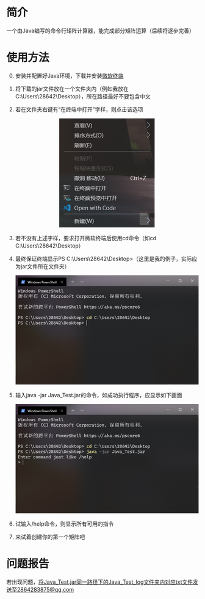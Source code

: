 # 简介

一个由Java编写的命令行矩阵计算器，能完成部分矩阵运算（后续将逐步完善）

# 使用方法

0. 安装并配置好Java环境，下载并安装[微软终端](https://github.com/microsoft/terminal)

1. 将下载的jar文件放在一个文件夹内（例如我放在C:\Users\28642\Desktop），所在路径最好不要包含中文

2. 若在文件夹右键有“在终端中打开”字样，则点击该选项

	<center><img alt="" src="/image/1.png"></center>

3. 若不没有上述字样，要求打开微软终端后使用cd命令（如cd C:\Users\28642\Desktop）

4. 最终保证终端显示PS C:\Users\28642\Desktop>（这里是我的例子，实际应为jar文件所在文件夹）

	<center><img alt="" src="/image/2.png"></center>

5. 输入java -jar Java_Test.jar的命令，如成功执行程序，应显示如下画面

	<center><img alt="" src="/image/3.png"></center>

6. 试输入/help命令，则显示所有可用的指令

7. 来试着创建你的第一个矩阵吧

# 问题报告

若出现问题，将Java_Test.jar同一路径下的Java_Test_log文件夹内对应txt文件发送至2864283875@qq.com
